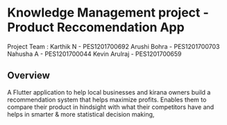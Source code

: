 # Knowledge Management project - Product Reccomendation App

Project Team 	:  Karthik N - PES1201700692
				   Arushi Bohra - PES1201700703
				   Nahusha A - PES1201700044
				   Kevin Arulraj - PES1201700659

## Overview
A Flutter application to help local businesses and kirana owners build a recommendation system that helps maximize profits. Enables them to compare their product in hindsight with what their competitors have and helps in smarter & more statistical decision making,
